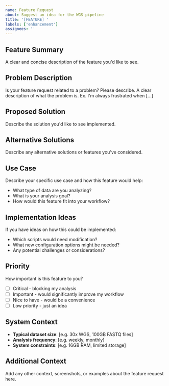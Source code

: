 ```yaml
---
name: Feature Request
about: Suggest an idea for the WGS pipeline
title: '[FEATURE] '
labels: ['enhancement']
assignees: ''
---
```


## Feature Summary
A clear and concise description of the feature you'd like to see.

## Problem Description
Is your feature request related to a problem? Please describe.
A clear description of what the problem is. Ex. I'm always frustrated when [...]

## Proposed Solution
Describe the solution you'd like to see implemented.

## Alternative Solutions
Describe any alternative solutions or features you've considered.

## Use Case
Describe your specific use case and how this feature would help:
- What type of data are you analyzing?
- What is your analysis goal?
- How would this feature fit into your workflow?

## Implementation Ideas
If you have ideas on how this could be implemented:
- Which scripts would need modification?
- What new configuration options might be needed?
- Any potential challenges or considerations?

## Priority
How important is this feature to you?
- [ ] Critical - blocking my analysis
- [ ] Important - would significantly improve my workflow  
- [ ] Nice to have - would be a convenience
- [ ] Low priority - just an idea

## System Context
- **Typical dataset size**: [e.g. 30x WGS, 100GB FASTQ files]
- **Analysis frequency**: [e.g. weekly, monthly]
- **System constraints**: [e.g. 16GB RAM, limited storage]

## Additional Context
Add any other context, screenshots, or examples about the feature request here.